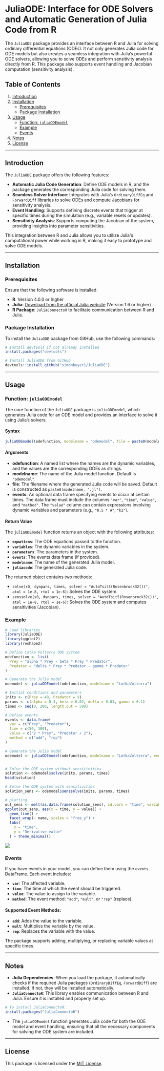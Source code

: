 # JuliaODE: Interface for ODE Solvers and Automatic Generation of Julia Code from R

The `JuliaODE` package provides an interface between R and Julia for solving ordinary differential equations (ODEs). It not only generates Julia code for ODE models but also creates a seamless integration with Julia’s powerful ODE solvers, allowing you to solve ODEs and perform sensitivity analysis directly from R. This package also supports event handling and Jacobian computation (sensitivity analysis).

## Table of Contents

1. [Introduction](#introduction)
2. [Installation](#installation)
    - [Prerequisites](#prerequisites)
    - [Package Installation](#package-installation)
3. [Usage](#usage)
    - [Function: `juliaODEmodel`](#function-juliaodemodel)
    - [Example](#example)
    - [Events](#events)
4. [Notes](#notes)
5. [License](#license)

---

## Introduction

The `JuliaODE` package offers the following features:

- **Automatic Julia Code Generation**: Define ODE models in R, and the package generates the corresponding Julia code for solving them.
- **Seamless Solver Interface**: Integrates with Julia’s `OrdinaryDiffEq` and `ForwardDiff` libraries to solve ODEs and compute Jacobians for sensitivity analysis.
- **Event Handling**: Supports defining discrete events that trigger at specific times during the simulation (e.g., variable resets or updates).
- **Sensitivity Analysis**: Supports computing the Jacobian of the system, providing insights into parameter sensitivities.

This integration between R and Julia allows you to utilize Julia's computational power while working in R, making it easy to prototype and solve ODE models.

---

## Installation

### Prerequisites

Ensure that the following software is installed:

- **R**: Version 4.0.0 or higher
- **Julia**: [Download from the official Julia website](https://julialang.org/downloads/) (Version 1.6 or higher)
- **R Package**: `JuliaConnectoR` to facilitate communication between R and Julia.

### Package Installation

To install the `JuliaODE` package from GitHub, use the following commands:

```r
# Install devtools if not already installed
install.packages("devtools")

# Install JuliaODE from GitHub
devtools::install_github("simonbeyer1/JuliaODE")
```

---

## Usage

### Function: `juliaODEmodel`

The core function of the `JuliaODE` package is `juliaODEmodel`, which generates Julia code for an ODE model and provides an interface to solve it using Julia’s solvers.

#### Syntax

```r
juliaODEmodel(odefunction, modelname = "odemodel", file = paste0(modelname, ".jl"), events = NULL)
```

#### Arguments

- **odefunction**: A named list where the names are the dynamic variables, and the values are the corresponding ODEs as strings.
- **modelname**: The name of the Julia model function. Default is `"odemodel"`.
- **file**: The filename where the generated Julia code will be saved. Default is constructed as `paste0(modelname, ".jl")`.
- **events**: An optional data frame specifying events to occur at certain times. The data frame must include the columns `"var"`, `"time"`, `"value"`, and `"method"`. The `"value"` column can contain expressions involving dynamic variables and parameters (e.g., `"0.5 * A"`, `"k2"`).

#### Return Value

The `juliaODEmodel` function returns an object with the following attributes:

- **`equations`**: The ODE equations passed to the function.
- **`variables`**: The dynamic variables in the system.
- **`parameters`**: The parameters in the system.
- **`events`**: The events data frame (if provided).
- **`modelname`**: The name of the generated Julia model.
- **`juliacode`**: The generated Julia code.

The returned object contains two methods:

- `solve(x0, dynpars, times, solver = "AutoTsit5(Rosenbrock32())", atol = 1e-8, rtol = 1e-6)`: Solves the ODE system.
- `senssolve(x0, dynpars, times, solver = "AutoTsit5(Rosenbrock32())", atol = 1e-8, rtol = 1e-6)`: Solves the ODE system and computes sensitivities (Jacobian).

### Example

```r
# Load libraries
library(JuliaODE)
library(ggplot2)
library(reshape2)

# Define Lotka Volterra ODE system
odefunction <- list(
  Prey = "alpha * Prey - beta * Prey * Predator",
  Predator = "delta * Prey * Predator - gamma * Predator"
)

# Generate the Julia model
odemodel <- juliaODEmodel(odefunction, modelname = "LotkaVolterra")

# Initial conditions and parameters
inits <- c(Prey = 40, Predator = 9)
params <- c(alpha = 0.1, beta = 0.02, delta = 0.01, gamma = 0.1)
times <- seq(0, 200, length.out = 500)

# Define events 
events <- data.frame(
  var = c("Prey", "Predator"),
  time = c(50, 100),
  value = c("2 * Prey", "Predator / 2"),
  method = c("add", "rep")
)

# Generate the Julia model
odemodel <- juliaODEmodel(odefunction, modelname = "LotkaVolterra", events = events)


# Solve the ODE system without sensitivities
solution <- odemodel$solve(inits, params, times)
head(solution)

# Solve the ODE system with sensitivities
solution_sens <- odemodel$senssolve(inits, params, times)

# plotting
out_sens <- melt(as.data.frame(solution_sens), id.vars = "time", variable.name = "name", value.name = "value")
ggplot(out_sens, aes(x = time, y = value)) +
  geom_line() +
  facet_wrap(~ name, scales = "free_y") +
  labs(
    x = "time",
    y = "Derivative value"
  ) + theme_minimal()
```
![](figures/outLV.png)<!-- -->

### Events

If you have events in your model, you can define them using the `events` DataFrame. Each event includes:

- **`var`**: The affected variable.
- **`time`**: The time at which the event should be triggered.
- **`value`**: The value to assign to the variable.
- **`method`**: The event method: `"add"`, `"mult"`, or `"rep"` (replace).

#### Supported Event Methods:
- **`add`**: Adds the value to the variable.
- **`mult`**: Multiplies the variable by the value.
- **`rep`**: Replaces the variable with the value.

The package supports adding, multiplying, or replacing variable values at specific times.

---

## Notes

- **Julia Dependencies**: When you load the package, it automatically checks if the required Julia packages (`OrdinaryDiffEq`, `ForwardDiff`) are installed. If not, they will be installed automatically.
- **`JuliaConnectoR`**: This library enables communication between R and Julia. Ensure it is installed and properly set up.

```r
# To install JuliaConnectoR:
install.packages("JuliaConnectoR")
```

- The `juliaODEmodel` function generates Julia code for both the ODE model and event handling, ensuring that all the necessary components for solving the ODE system are included.

---

## License

This package is licensed under the [MIT License](LICENSE).
